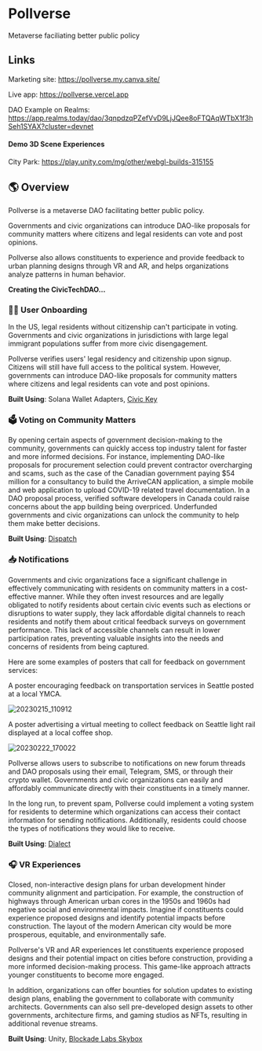# Pollverse 
Metaverse faciliating better public policy

## Links
Marketing site: https://pollverse.my.canva.site/

Live app: https://pollverse.vercel.app

DAO Example on Realms: https://app.realms.today/dao/3qnpdzqPZefVvD9LjJQee8oFTQAqWTbX1f3hSeh1SYAX?cluster=devnet

#### Demo 3D Scene Experiences

City Park: https://play.unity.com/mg/other/webgl-builds-315155

## 🌎 Overview

Pollverse is a metaverse DAO facilitating better public policy. 

Governments and civic organizations can introduce DAO-like proposals for community matters where citizens and legal residents can vote and post opinions. 

Pollverse also allows constituents to experience and provide feedback to urban planning designs through VR and AR, and helps organizations analyze patterns in human behavior.

**Creating the CivicTechDAO…**

### 🙋‍♀️ User Onboarding

In the US, legal residents without citizenship can't participate in voting. Governments and civic organizations in jurisdictions with large  legal immigrant populations suffer from more civic disengagement. 

Pollverse verifies users' legal residency and citizenship upon signup. Citizens will still have full access to the political system. However, governments can introduce  DAO-like proposals for community matters where citizens and legal residents can vote and post opinions. 

**Built Using**: Solana Wallet Adapters, [Civic Key](https://www.civic.com/)

### 🗳️ Voting on Community Matters

By opening certain aspects of government decision-making to the community, governments can quickly access top industry talent for faster and more informed decisions. For instance, implementing DAO-like proposals for procurement selection could prevent contractor overcharging and scams, such as the case of the Canadian government paying $54 million for a consultancy to build the ArriveCAN application, a simple mobile and web application to upload COVID-19 related travel documentation. In a DAO proposal process, verified software developers in Canada could raise concerns about the app building being overpriced. Underfunded governments and civic organizations can unlock the community to help them make better decisions. 

**Built Using**: [Dispatch](https://www.dispatch.forum/)

### 📥 Notifications

Governments and civic organizations face a significant challenge in effectively communicating with residents on community matters in a cost-effective manner. While they often invest resources and are legally obligated to notify residents about certain civic events such as elections or disruptions to water supply, they lack affordable digital channels to reach residents and notify them about critical feedback surveys on government performance. This lack of accessible channels can result in lower participation rates, preventing valuable insights into the needs and concerns of residents from being captured.

Here are some examples of posters that call for feedback on government services:

A poster encouraging feedback on transportation services in Seattle posted at a local YMCA.

![20230215_110912](https://user-images.githubusercontent.com/38402540/222335217-989c2f2e-fdea-453b-aee5-0431d0e47177.jpg)

A poster advertising a virtual meeting to collect feedback on Seattle light rail displayed at a local coffee shop.

![20230222_170022](https://user-images.githubusercontent.com/38402540/222335239-22ed2efa-439d-4ea7-b4ce-1524b3f4c8f2.jpg)

Pollverse allows users to subscribe to notifications on new forum threads and DAO proposals using their email, Telegram, SMS, or through their crypto wallet. Governments and civic organizations can easily and affordably communicate directly with their constituents in a timely manner. 

In the long run, to prevent spam, Pollverse could implement a voting system for residents to determine which organizations can access their contact information for sending notifications. Additionally, residents could choose the types of notifications they would like to receive.

**Built Using**: [Dialect](https://www.dialect.to/)

### 🎧 VR Experiences

Closed, non-interactive design plans for urban development hinder community alignment and participation. For example,  the construction of highways through American urban cores in the 1950s and 1960s had negative social and environmental impacts. Imagine if  constituents could experience proposed designs and identify potential impacts before construction. The layout of the modern American city would be more prosperous, equitable, and environmentally safe.

Pollverse's VR and AR experiences let constituents experience proposed designs and their potential impact on cities before construction, providing a more informed decision-making process. This game-like approach attracts younger constituents to become more engaged.

In addition, organizations can offer bounties for solution updates to existing design plans, enabling the government to collaborate with community architects. Governments can also sell pre-developed design assets to other governments, architecture firms, and gaming studios as NFTs, resulting in additional revenue streams.

**Built Using**: Unity, [Blockade Labs Skybox](https://www.blockadelabs.com/)



